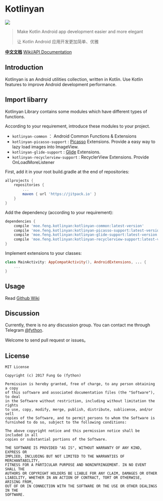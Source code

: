 # Kotlinyan

[![](https://jitpack.io/v/moe.feng/kotlinyan.svg)](https://jitpack.io/#moe.feng/kotlinyan)

> Make Kotlin Android app development easier and more elegant
>
> 让 Kotlin Android 应用开发更加简单、优雅

[**中文文档**](README-CN.md) [Wiki/API Documentation](https://github.com/fython/Kotlinyan/wiki)

## Introduction

Kotlinyan is an Android utilities collection, written in Kotlin. Use Kotlin features to improve Android development performance.

## Import libarry

Kotlinyan Library contains some modules which have different types of functions.

According to your requirement, introduce these modules to your project.

- `kotlinyan-common` ： Android Common Functions & Extensions
- `kotlinyan-picasso-support` : [Picasso](https://github.com/square/picasso) Extensions. Provide a easy way to lazy load images into ImageView.
- `kotlinyan-glide-support` : [Glide](https://github.com/bumptech/glide) Extensions.
- `kotlinyan-recyclerview-support` : RecyclerView Extensions. Provide OnLoadMoreListener

First, add it in your root build.gradle at the end of repositories:

```gradle
allprojects {
	repositories {
		...
		maven { url 'https://jitpack.io' }
	}
}
```

Add the dependency (according to your requirement):

```gradle
dependencies {
    compile 'moe.feng.kotlinyan:kotlinyan-common:latest-version'
    compile 'moe.feng.kotlinyan:kotlinyan-picasso-support:latest-version'
    compile 'moe.feng.kotlinyan:kotlinyan-glide-support:latest-version'
    compile 'moe.feng.kotlinyan:kotlinyan-recyclerview-support:latest-version'
}
```

Implement extensions to your classes:

```kotlin
class MainActivity: AppCompatActivity(), AndroidExtensions, ... {
    ...
}
```

## Usage

Read [Github Wiki](https://github.com/fython/Kotlinyan/wiki)

## Discussion

Currently, there is no any discussion group. You can contact me through Telegram [@fython](https://t.me/fython).

Welcome to send pull request or issues。

## License

```
MIT License

Copyright (c) 2017 Fung Go (fython)

Permission is hereby granted, free of charge, to any person obtaining a copy
of this software and associated documentation files (the "Software"), to deal
in the Software without restriction, including without limitation the rights
to use, copy, modify, merge, publish, distribute, sublicense, and/or sell
copies of the Software, and to permit persons to whom the Software is
furnished to do so, subject to the following conditions:

The above copyright notice and this permission notice shall be included in all
copies or substantial portions of the Software.

THE SOFTWARE IS PROVIDED "AS IS", WITHOUT WARRANTY OF ANY KIND, EXPRESS OR
IMPLIED, INCLUDING BUT NOT LIMITED TO THE WARRANTIES OF MERCHANTABILITY,
FITNESS FOR A PARTICULAR PURPOSE AND NONINFRINGEMENT. IN NO EVENT SHALL THE
AUTHORS OR COPYRIGHT HOLDERS BE LIABLE FOR ANY CLAIM, DAMAGES OR OTHER
LIABILITY, WHETHER IN AN ACTION OF CONTRACT, TORT OR OTHERWISE, ARISING FROM,
OUT OF OR IN CONNECTION WITH THE SOFTWARE OR THE USE OR OTHER DEALINGS IN THE
SOFTWARE.
```
